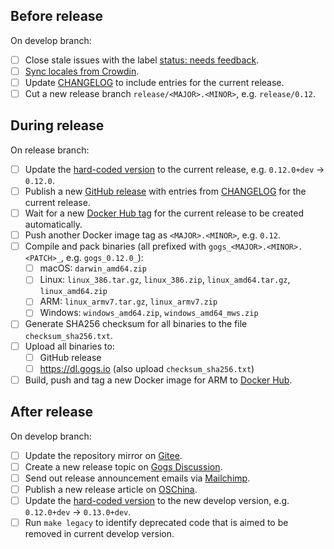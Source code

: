 ## Before release

On develop branch:

- [ ] Close stale issues with the label [status: needs feedback](https://github.com/gogs/gogs/issues?q=is%3Aissue+is%3Aopen+label%3A%22status%3A+needs+feedback%22).
- [ ] [Sync locales from Crowdin](https://github.com/gogs/gogs/blob/main/docs/dev/import_locale.md).
- [ ] Update [CHANGELOG](https://github.com/gogs/gogs/blob/main/CHANGELOG.md) to include entries for the current release.
- [ ] Cut a new release branch `release/<MAJOR>.<MINOR>`, e.g. `release/0.12`.

## During release

On release branch:

- [ ] Update the [hard-coded version](https://github.com/gogs/gogs/blob/main/gogs.go#L21) to the current release, e.g. `0.12.0+dev` -> `0.12.0`.
- [ ] Publish a new [GitHub release](https://github.com/gogs/gogs/releases) with entries from [CHANGELOG](https://github.com/gogs/gogs/blob/main/CHANGELOG.md) for the current release.
- [ ] Wait for a new [Docker Hub tag](https://hub.docker.com/r/gogs/gogs/tags) for the current release to be created automatically.
- [ ] Push another Docker image tag as `<MAJOR>.<MINOR>`, e.g. `0.12`.
- [ ] Compile and pack binaries (all prefixed with `gogs_<MAJOR>.<MINOR>.<PATCH>_`, e.g. `gogs_0.12.0_`):
	- [ ] macOS: `darwin_amd64.zip`
	- [ ] Linux: `linux_386.tar.gz`, `linux_386.zip`, `linux_amd64.tar.gz`, `linux_amd64.zip`
	- [ ] ARM: `linux_armv7.tar.gz`, `linux_armv7.zip`
	- [ ] Windows: `windows_amd64.zip`, `windows_amd64_mws.zip`
- [ ] Generate SHA256 checksum for all binaries to the file `checksum_sha256.txt`.
- [ ] Upload all binaries to:
	- [ ] GitHub release
	- [ ] https://dl.gogs.io (also upload `checksum_sha256.txt`)
- [ ] Build, push and tag a new Docker image for ARM to [Docker Hub](https://hub.docker.com/r/gogs/gogs-rpi).

## After release

On develop branch:

- [ ] Update the repository mirror on [Gitee](https://gitee.com/unknwon/gogs).
- [ ] Create a new release topic on [Gogs Discussion](https://discuss.gogs.io/c/announcements/5).
- [ ] Send out release announcement emails via [Mailchimp](https://mailchimp.com/).
- [ ] Publish a new release article on [OSChina](http://my.oschina.net/Obahua/admin/releases).
- [ ] Update the [hard-coded version](https://github.com/gogs/gogs/blob/main/gogs.go#L21) to the new develop version, e.g. `0.12.0+dev` -> `0.13.0+dev`.
- [ ] Run `make legacy` to identify deprecated code that is aimed to be removed in current develop version.
